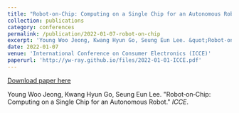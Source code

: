 ```yaml
---
title: "Robot‑on‑Chip: Computing on a Single Chip for an Autonomous Robot"
collection: publications
category: conferences
permalink: /publication/2022-01-07-robot-on-chip
excerpt: 'Young Woo Jeong, Kwang Hyun Go, Seung Eun Lee. &quot;Robot‑on‑Chip: Computing on a Single Chip for an Autonomous Robot.&quot; <i>ICCE</i>.'
date: 2022-01-07
venue: 'International Conference on Consumer Electronics (ICCE)'
paperurl: 'http://yw-ray.github.io/files/2022-01-01-ICCE.pdf'
---
```


<a href='http://yw-ray.github.io/files/2022-01-01-ICCE.pdf'>Download paper here</a>

Young Woo Jeong, Kwang Hyun Go, Seung Eun Lee. &quot;Robot‑on‑Chip: Computing on a Single Chip for an Autonomous Robot.&quot; <i>ICCE</i>.
